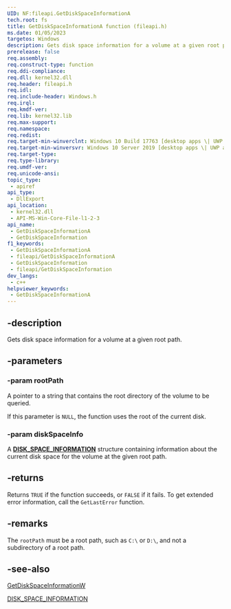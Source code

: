 ```yaml
---
UID: NF:fileapi.GetDiskSpaceInformationA
tech.root: fs
title: GetDiskSpaceInformationA function (fileapi.h)
ms.date: 01/05/2023
targetos: Windows
description: Gets disk space information for a volume at a given root path.
prerelease: false
req.assembly: 
req.construct-type: function
req.ddi-compliance: 
req.dll: kernel32.dll
req.header: fileapi.h
req.idl: 
req.include-header: Windows.h
req.irql: 
req.kmdf-ver: 
req.lib: kernel32.lib
req.max-support: 
req.namespace: 
req.redist: 
req.target-min-winverclnt: Windows 10 Build 17763 [desktop apps \| UWP apps]
req.target-min-winversvr: Windows 10 Server 2019 [desktop apps \| UWP apps]
req.target-type: 
req.type-library: 
req.umdf-ver: 
req.unicode-ansi: 
topic_type:
 - apiref
api_type:
 - DllExport
api_location:
 - kernel32.dll
 - API-MS-Win-Core-File-l1-2-3
api_name:
 - GetDiskSpaceInformationA
 - GetDiskSpaceInformation
f1_keywords:
 - GetDiskSpaceInformationA
 - fileapi/GetDiskSpaceInformationA
 - GetDiskSpaceInformation
 - fileapi/GetDiskSpaceInformation
dev_langs:
 - c++
helpviewer_keywords:
 - GetDiskSpaceInformationA
---
```


## -description

Gets disk space information for a volume at a given root path.

## -parameters

### -param rootPath

A pointer to a string that contains the root directory of the volume to be queried.

If this parameter is `NULL`, the function uses the root of the current disk.

### -param diskSpaceInfo

A [**DISK_SPACE_INFORMATION**](ns-fileapi-disk_space_information.md) structure containing information about the current disk space for the volume at the given root path.

## -returns

Returns `TRUE` if the function succeeds, or `FALSE` if it fails. To get extended error information, call the `GetLastError` function.

## -remarks

The `rootPath` must be a root path, such as `C:\` or `D:\`, and not a subdirectory of a root path.

## -see-also

[GetDiskSpaceInformationW](nf-fileapi-getdiskspaceinformationw.md)

[DISK_SPACE_INFORMATION](ns-fileapi-disk_space_information.md)
